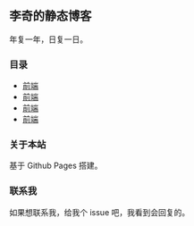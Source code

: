 ## 李奇的静态博客

年复一年，日复一日。

### 目录
- [前端](/front-end/index.md)
- [前端](/front-end/index.md)
- [前端](/front-end/index.md)
- [前端](/front-end/index.md)

### 关于本站
基于 Github Pages 搭建。

### 联系我
如果想联系我，给我个 issue 吧，我看到会回复的。
